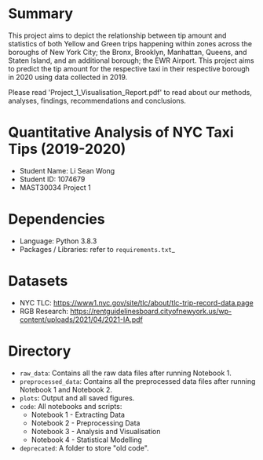 # Summary
This project aims to depict the relationship between tip amount and statistics of both Yellow and Green trips happening within zones across the boroughs of New York City; the Bronx, Brooklyn, Manhattan, Queens, and Staten Island, and an additional borough; the EWR Airport. This project aims to predict the tip amount for the respective taxi in their respective borough in 2020 using data collected in 2019.

Please read 'Project_1_Visualisation_Report.pdf' to read about our methods, analyses, findings, recommendations and conclusions.

# Quantitative Analysis of NYC Taxi Tips (2019-2020)
- Student Name: Li Sean Wong
- Student ID: 1074679
- MAST30034 Project 1

# Dependencies
- Language: Python 3.8.3
- Packages / Libraries: refer to `requirements.txt`_

# Datasets
- NYC TLC: https://www1.nyc.gov/site/tlc/about/tlc-trip-record-data.page
- RGB Research: https://rentguidelinesboard.cityofnewyork.us/wp-content/uploads/2021/04/2021-IA.pdf

# Directory
- `raw_data`: Contains all the raw data files after running Notebook 1.
- `preprocessed_data`: Contains all the preprocessed data files after running Notebook 1 and Notebook 2.
- `plots`: Output and all saved figures.
- `code`: All notebooks and scripts:
    - Notebook 1 - Extracting Data
    - Notebook 2 - Preprocessing Data
    - Notebook 3 - Analysis and Visualisation
    - Notebook 4 - Statistical Modelling
- `deprecated`: A folder to store "old code".

